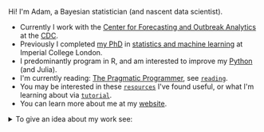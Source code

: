 Hi!
I'm Adam, a Bayesian statistician (and nascent data scientist).

* Currently I work with the [Center for Forecasting and Outbreak Analytics](https://www.cdc.gov/forecast-outbreak-analytics/index.html) at the [CDC](https://www.cdc.gov/index.htm).
* Previously I completed [my PhD](https://github.com/athowes/thesis) in [statistics and machine learning](https://statml.io/) at Imperial College London.
* I predominantly program in R, and am interested to improve my [Python](https://github.com/athowes/tutorial?tab=readme-ov-file#learning-python-as-an-r-user) (and Julia).
* I'm currently reading: [The Pragmatic Programmer](https://pragprog.com/titles/tpp20/the-pragmatic-programmer-20th-anniversary-edition/), see [`reading`](https://github.com/athowes/reading).
* You may be interested in these [`resources`](https://github.com/athowes/resources) I've found useful, or what I'm learning about via [`tutorial`](https://github.com/athowes/tutorial).
* You can learn more about me at my [website](https://athowes.github.io/).

<details>
<summary>
To give an idea about my work see:
</summary>

| Repository &emsp;| Description |
|:-----------|:------------|  
| [`epidist`](https://github.com/epinowcast/epidist) | An R package for estimating delay distributions accounting for censoring and truncation |    
| [`helios`](https://github.com/mrc-ide/helios) | An R package for simulating the impact of far UVC interventions using an individual-based model |
| [`thesis`](https://github.com/athowes/thesis) | My thesis "Bayesian spatio-temporal methods for small-area estimation of HIV indicators" |
| [`beyond-borders`](https://github.com/athowes/beyond-borders) | Evaluating the suitability of spatial adjacency for small-area estimation ([`arealutils`](https://github.com/athowes/arealutils))
| [`multi-agyw`](https://github.com/athowes/multi-agyw) | Estimating HIV risk group proportions with a multinomial spatio-temporal model ([`multi.utils`](https://github.com/athowes/multi.utils), [UNAIDS](https://hivtools.unaids.org/shipp/)) |
| [`naomi-aghq`](https://github.com/athowes/naomi-aghq) | Improving approximate Bayesian inference methods for extended latent Gaussian models ([`inf.utils`](https://github.com/athowes/inf.utils))
| [`exp-growth`](https://github.com/athowes/exp-growth) | Time-series methods for disease-agnostic metagenomic environmental threat detection

</details>
